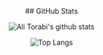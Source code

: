 <div align="center">
## GitHub Stats

![Ali Torabi's github stats](https://github-readme-stats.vercel.app/api?username=aliworkshop&count_private=true&show_icons=true&theme=chartreuse-light)

![Top Langs](https://github-readme-stats.vercel.app/api/top-langs/?username=aliworkshop&layout=compact&theme=chartreuse-light)

</div>
